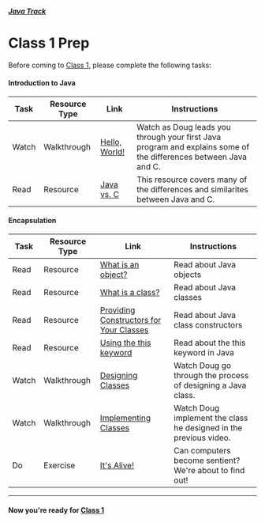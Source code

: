 ##### [Java Track](../../)

# Class 1 Prep

Before coming to [Class 1](../class1), please complete the following tasks:

#### Introduction to Java
Task | Resource Type | Link  | Instructions
--------------|------|------|-------------
Watch | Walkthrough | [Hello, World!](https://youtu.be/tDtfnf37EeQ) | Watch as Doug leads you through your first Java program and explains some of the differences between Java and C.
Read | Resource | [Java vs. C](http://introcs.cs.princeton.edu/java/faq/c2java.html) | This resource covers many of the differences and similarites between Java and C.

#### Encapsulation
Task | Resource Type | Link | Instructions
-----|------|------|------
Read | Resource | [What is an object?](https://docs.oracle.com/javase/tutorial/java/concepts/object.html) | Read about Java objects
Read | Resource | [What is a class?](https://docs.oracle.com/javase/tutorial/java/concepts/class.html) | Read about Java classes
Read | Resource | [Providing Constructors for Your Classes](https://docs.oracle.com/javase/tutorial/java/javaOO/constructors.html) | Read about Java class constructors
Read | Resource | [Using the this keyword](https://docs.oracle.com/javase/tutorial/java/javaOO/thiskey.html) | Read about the this keyword in Java
Watch | Walkthrough | [Designing Classes](https://youtu.be/-YMs8zRwKXs) | Watch Doug go through the process of designing a Java class.
Watch | Walkthrough | [Implementing Classes](https://youtu.be/SJ7UMRuO6e4) | Watch Doug implement the class he designed in the previous video.
Do | Exercise | [It's Alive!](../exercises/its-alive) | Can computers become sentient? We're about to find out!
*** 

#### Now you're ready for [Class 1](../class1)

